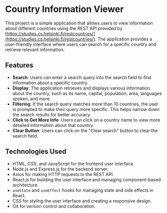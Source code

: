 # Country Information Viewer

This project is a simple application that allows users to view information about different countries using the REST API provided by [https://studies.cs.helsinki.fi/restcountries/](https://studies.cs.helsinki.fi/restcountries/). The application provides a user-friendly interface where users can search for a specific country and retrieve relevant information.

## Features

- **Search**: Users can enter a search query into the search field to find information about a specific country.
- **Display**: The application retrieves and displays various information about the country, such as its name, capital, population, area, languages spoken, and more.
- **Filtering**: If the search query matches more than 10 countries, the user is prompted to make their query more specific. This helps narrow down the search results for better accuracy.
- **Click to Get More Info**: Users can click on a country name to view more detailed information about that country.
- **Clear Button**: Users can click on the "Clear search" button to clear the search field.

## Technologies Used

- HTML, CSS, and JavaScript for the frontend user interface.
- Node.js and Express.js for the backend server.
- Axios for making HTTP requests to the REST API.
- React.js for building the user interface and managing component-based architecture.
- `useState` and `useEffect` hooks for managing state and side effects in React.
- CSS for styling the user interface and creating a responsive design.
- Git for version control and collaboration.
